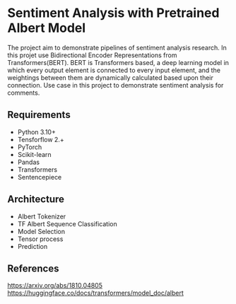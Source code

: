 
# Sentiment Analysis with Pretrained Albert Model

The project aim to demonstrate pipelines of sentiment analysis research. In this projet use Bidirectional Encoder Representations from Transformers(BERT). BERT is Transformers based, a deep learning model in which every output element is connected to every input element, and the weightings between them are dynamically calculated based upon their connection. Use case in this project to demonstrate sentiment analysis for comments. 

## Requirements
- Python 3.10+
- Tensforflow 2.+
- PyTorch
- Scikit-learn
- Pandas
- Transformers
- Sentencepiece

## Architecture
- Albert Tokenizer
- TF Albert Sequence Classification
- Model Selection
- Tensor process
- Prediction

## References
https://arxiv.org/abs/1810.04805
https://huggingface.co/docs/transformers/model_doc/albert